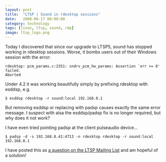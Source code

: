 ```yaml
---
layout: post
title:  "LTSP | Sound in rdesktop sessions"
date:   2008-06-17 00:00:00
category: technology
tags: [linux, ltsp, sound, rdp]
image: ltsp_logo.png
---
```


Today I discovered that since our upgrade to LTSP5, sound has stopped working in rdesktop sessions.  Worse, it bombs users out of their Windows session with the error:

    rdesktop: pcm_params.c:2351: sndrv_pcm_hw_params: Assertion `err >= 0' failed.
    Aborted

<!--more-->

Under 4.2 it was working beautifully simply by prefixing rdesktop with esddsp, 
e.g.

    $ esddsp rdesktop -r sound:local 192.168.0.1

But removing esddsp or replacing with padsp causes exactly the same error 
message.  I suspect with alsa the esddsp/padsp fix is no longer required, but 
why does it not work?

I have even tried pointing padsp at the client pulseaudio device...

    $ padsp -d -s 192.168.0.41:4713 -n rdesktop rdesktop -r sound:local 192.168.0.1

I have posted this as [a question on the LTSP Mailing List](http://sourceforge.net/p/ltsp/mailman/message/19679055/) and am hopeful of a solution!

